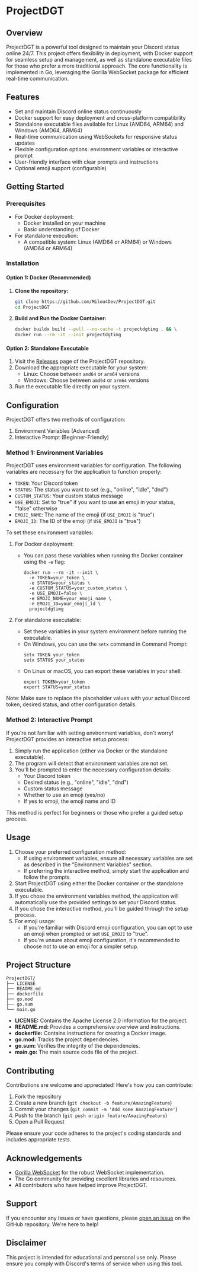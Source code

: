 # ProjectDGT

## Overview

ProjectDGT is a powerful tool designed to maintain your Discord status online 24/7. This project offers flexibility in deployment, with Docker support for seamless setup and management, as well as standalone executable files for those who prefer a more traditional approach. The core functionality is implemented in Go, leveraging the Gorilla WebSocket package for efficient real-time communication.

## Features

- Set and maintain Discord online status continuously
- Docker support for easy deployment and cross-platform compatibility
- Standalone executable files available for Linux (AMD64, ARM64) and Windows (AMD64, ARM64)
- Real-time communication using WebSockets for responsive status updates
- Flexible configuration options: environment variables or interactive prompt
- User-friendly interface with clear prompts and instructions
- Optional emoji support (configurable)

## Getting Started

### Prerequisites

- For Docker deployment:
  - Docker installed on your machine
  - Basic understanding of Docker
- For standalone execution:
  - A compatible system: Linux (AMD64 or ARM64) or Windows (AMD64 or ARM64)

### Installation

#### Option 1: Docker (Recommended)

1. **Clone the repository:**
   ```sh
   git clone https://github.com/Milou4Dev/ProjectDGT.git
   cd ProjectDGT
   ```

2. **Build and Run the Docker Container:**
   ```sh
   docker buildx build --pull --no-cache -t projectdgtimg . && \
   docker run --rm -it --init projectdgtimg
   ```

#### Option 2: Standalone Executable

1. Visit the [Releases](https://github.com/Milou4Dev/ProjectDGT/releases) page of the ProjectDGT repository.
2. Download the appropriate executable for your system:
   - Linux: Choose between `amd64` or `arm64` versions
   - Windows: Choose between `amd64` or `arm64` versions
3. Run the executable file directly on your system.

## Configuration

ProjectDGT offers two methods of configuration:

1. Environment Variables (Advanced)
2. Interactive Prompt (Beginner-Friendly)

### Method 1: Environment Variables

ProjectDGT uses environment variables for configuration. The following variables are necessary for the application to function properly:

- `TOKEN`: Your Discord token
- `STATUS`: The status you want to set (e.g., "online", "idle", "dnd")
- `CUSTOM_STATUS`: Your custom status message
- `USE_EMOJI`: Set to "true" if you want to use an emoji in your status, "false" otherwise
- `EMOJI_NAME`: The name of the emoji (if `USE_EMOJI` is "true")
- `EMOJI_ID`: The ID of the emoji (if `USE_EMOJI` is "true")

To set these environment variables:

1. For Docker deployment:
   - You can pass these variables when running the Docker container using the `-e` flag:
     ```
     docker run --rm -it --init \
       -e TOKEN=your_token \
       -e STATUS=your_status \
       -e CUSTOM_STATUS=your_custom_status \
       -e USE_EMOJI=false \
       -e EMOJI_NAME=your_emoji_name \
       -e EMOJI_ID=your_emoji_id \
       projectdgtimg
     ```

2. For standalone executable:
   - Set these variables in your system environment before running the executable.
   - On Windows, you can use the `setx` command in Command Prompt:
     ```
     setx TOKEN your_token
     setx STATUS your_status
     ```
   - On Linux or macOS, you can export these variables in your shell:
     ```
     export TOKEN=your_token
     export STATUS=your_status
     ```

Note: Make sure to replace the placeholder values with your actual Discord token, desired status, and other configuration details.

### Method 2: Interactive Prompt

If you're not familiar with setting environment variables, don't worry! ProjectDGT provides an interactive setup process:

1. Simply run the application (either via Docker or the standalone executable).
2. The program will detect that environment variables are not set.
3. You'll be prompted to enter the necessary configuration details:
   - Your Discord token
   - Desired status (e.g., "online", "idle", "dnd")
   - Custom status message
   - Whether to use an emoji (yes/no)
   - If yes to emoji, the emoji name and ID

This method is perfect for beginners or those who prefer a guided setup process.

## Usage

1. Choose your preferred configuration method:
   - If using environment variables, ensure all necessary variables are set as described in the "Environment Variables" section.
   - If preferring the interactive method, simply start the application and follow the prompts.
2. Start ProjectDGT using either the Docker container or the standalone executable.
3. If you chose the environment variables method, the application will automatically use the provided settings to set your Discord status.
4. If you chose the interactive method, you'll be guided through the setup process.
5. For emoji usage:
   - If you're familiar with Discord emoji configuration, you can opt to use an emoji when prompted or set `USE_EMOJI` to "true".
   - If you're unsure about emoji configuration, it's recommended to choose not to use an emoji for a simpler setup.

## Project Structure

```
ProjectDGT/
├── LICENSE
├── README.md
├── dockerfile
├── go.mod
├── go.sum
└── main.go
```

- **LICENSE:** Contains the Apache License 2.0 information for the project.
- **README.md:** Provides a comprehensive overview and instructions.
- **dockerfile:** Contains instructions for creating a Docker image.
- **go.mod:** Tracks the project dependencies.
- **go.sum:** Verifies the integrity of the dependencies.
- **main.go:** The main source code file of the project.

## Contributing

Contributions are welcome and appreciated! Here's how you can contribute:

1. Fork the repository
2. Create a new branch (`git checkout -b feature/AmazingFeature`)
3. Commit your changes (`git commit -m 'Add some AmazingFeature'`)
4. Push to the branch (`git push origin feature/AmazingFeature`)
5. Open a Pull Request

Please ensure your code adheres to the project's coding standards and includes appropriate tests.

## Acknowledgements

- [Gorilla WebSocket](https://github.com/gorilla/websocket) for the robust WebSocket implementation.
- The Go community for providing excellent libraries and resources.
- All contributors who have helped improve ProjectDGT.

## Support

If you encounter any issues or have questions, please [open an issue](https://github.com/Milou4Dev/ProjectDGT/issues) on the GitHub repository. We're here to help!

## Disclaimer

This project is intended for educational and personal use only. Please ensure you comply with Discord's terms of service when using this tool.
